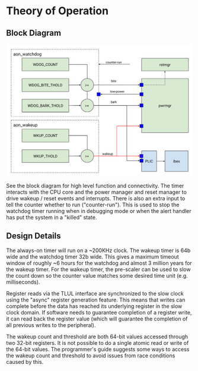 # Theory of Operation

## Block Diagram

![AON Timer Block Diagram](../doc/aon_timer_block_diagram.svg)

See the block diagram for high level function and connectivity.
The timer interacts with the CPU core and the power manager and reset manager to drive wakeup / reset events and interrupts.
There is also an extra input to tell the counter whether to run ("counter-run").
This is used to stop the watchdog timer running when in debugging mode or when the alert handler has put the system in a "killed" state.

## Design Details

The always-on timer will run on a ~200KHz clock.
The wakeup timer is 64b wide and the watchdog timer 32b wide.
This gives a maximum timeout window of roughly ~6 hours for the watchdog and almost 3 million years for the wakeup timer.
For the wakeup timer, the pre-scaler can be used to slow the count down so the counter value matches some desired time unit (e.g. milliseconds).

Register reads via the TLUL interface are synchronized to the slow clock using the "async" register generation feature.
This means that writes can complete before the data has reached its underlying register in the slow clock domain.
If software needs to guarantee completion of a register write, it can read back the register value (which will guarantee the completion of all previous writes to the peripheral).

The wakeup count and threshold are both 64-bit values accessed through two 32-bit registers.
It is not possible to do a single atomic read or write of the 64-bit values.
The programmer's guide suggests some ways to access the wakeup count and threshold to avoid issues from race conditions caused by this.
